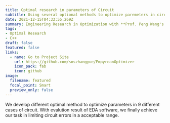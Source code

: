 ```yaml
---
title: Optimal research in parameters of Circuit
subtitle: Using several optional methods to optimize paremeters in circuit
date: 2021-12-15T04:33:55.269Z
summary: Engineering Research in Optimization with **Prof. Peng Wang's Team @BUAA**
tags:
- Optimal Research
- C++
draft: false
featured: false
links:
  - name: Go to Project Site
    url: https://github.com/soszhangyue/EmpyreanOptimizer
    icon_pack: fab
    icon: github
image:
  filename: featured
  focal_point: Smart
  preview_only: false
---
```

We develop different optimal method to optimize parameters in 9 different cases of circuit. With evalution result of EDA software, we finally achieve our task in limiting circuit errors in a acceptable range.
